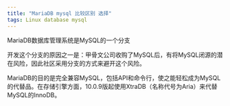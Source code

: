 ```yaml
---
title: "MariaDB mysql 比较区别 选择"  
tags: Linux database mysql   
---
```


<script>
window.location.href='https://blog.csdn.net/elesos/article/details/73804680';
</script>

MariaDB数据库管理系统是MySQL的一个分支

开发这个分支的原因之一是：甲骨文公司收购了MySQL后，有将MySQL闭源的潜在风险，因此社区采用分支的方式来避开这个风险。

MariaDB的目的是完全兼容MySQL，包括API和命令行，使之能轻松成为MySQL的代替品。在存储引擎方面，10.0.9版起使用XtraDB（名称代号为Aria）来代替MySQL的InnoDB。


